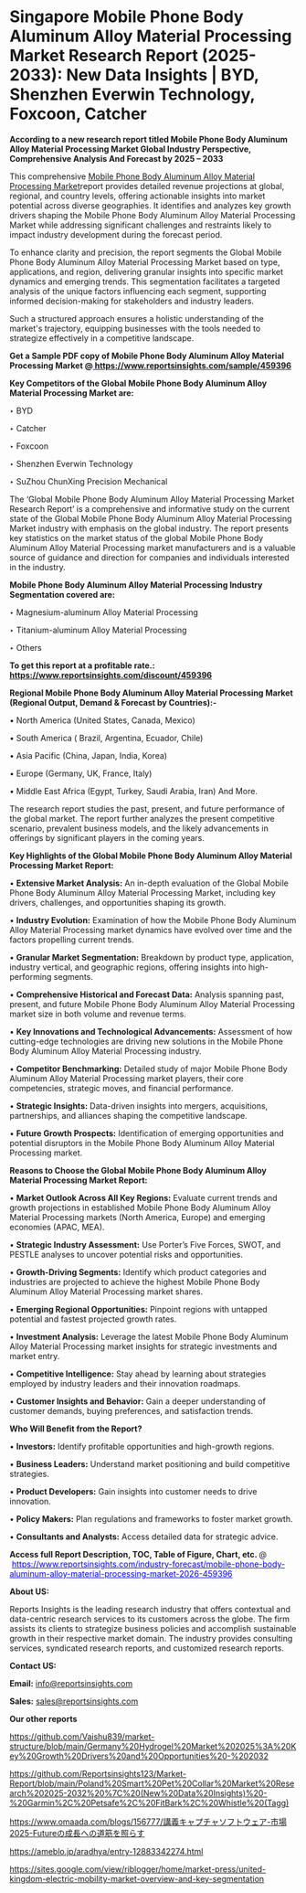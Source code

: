 # Singapore Mobile Phone Body Aluminum Alloy Material Processing Market Research Report (2025-2033): New Data Insights | BYD, Shenzhen Everwin Technology, Foxcoon, Catcher

<strong>According to a new research report titled Mobile Phone Body Aluminum Alloy Material Processing Market Global Industry Perspective, Comprehensive Analysis And Forecast by 2025 – 2033</strong>

This comprehensive <a href=https://www.reportsinsights.com/sample/459396>Mobile Phone Body Aluminum Alloy Material Processing Market</a>report provides detailed revenue projections at global, regional, and country levels, offering actionable insights into market potential across diverse geographies. It identifies and analyzes key growth drivers shaping the Mobile Phone Body Aluminum Alloy Material Processing Market while addressing significant challenges and restraints likely to impact industry development during the forecast period.

To enhance clarity and precision, the report segments the Global Mobile Phone Body Aluminum Alloy Material Processing Market based on type, applications, and region, delivering granular insights into specific market dynamics and emerging trends. This segmentation facilitates a targeted analysis of the unique factors influencing each segment, supporting informed decision-making for stakeholders and industry leaders.

Such a structured approach ensures a holistic understanding of the market's trajectory, equipping businesses with the tools needed to strategize effectively in a competitive landscape.

<strong>Get a Sample PDF copy of Mobile Phone Body Aluminum Alloy Material Processing Market </strong><strong>@<a href=https://www.reportsinsights.com/sample/459396 style=color:#0000ff;> https://www.reportsinsights.com/sample/459396</a></strong></font>

<strong>Key Competitors of the Global Mobile Phone Body Aluminum Alloy Material Processing Market are:</strong>

‣ BYD

‣ Catcher

‣ Foxcoon

‣ Shenzhen Everwin Technology

‣ SuZhou ChunXing Precision Mechanical

The ‘Global Mobile Phone Body Aluminum Alloy Material Processing Market Research Report’ is a comprehensive and informative study on the current state of the Global Mobile Phone Body Aluminum Alloy Material Processing Market industry with emphasis on the global industry. The report presents key statistics on the market status of the global Mobile Phone Body Aluminum Alloy Material Processing market manufacturers and is a valuable source of guidance and direction for companies and individuals interested in the industry.

<strong>Mobile Phone Body Aluminum Alloy Material Processing Industry Segmentation covered are:</strong>

‣ Magnesium-aluminum Alloy Material Processing

‣ Titanium-aluminum Alloy Material Processing

‣ Others

<strong>To get this report at a profitable rate.: <a href=https://www.reportsinsights.com/discount/459396 style=color:#0000ff;>https://www.reportsinsights.com/discount/459396</a></strong></font>

<strong>Regional Mobile Phone Body Aluminum Alloy Material Processing Market (Regional Output, Demand &amp; Forecast by Countries):-</strong>

• North America (United States, Canada, Mexico)

• South America ( Brazil, Argentina, Ecuador, Chile)

• Asia Pacific (China, Japan, India, Korea)

• Europe (Germany, UK, France, Italy)

• Middle East Africa (Egypt, Turkey, Saudi Arabia, Iran) And More.

The research report studies the past, present, and future performance of the global market. The report further analyzes the present competitive scenario, prevalent business models, and the likely advancements in offerings by significant players in the coming years.

<strong>Key Highlights of the Global Mobile Phone Body Aluminum Alloy Material Processing Market Report:</strong>

• <strong>Extensive Market Analysis:</strong> An in-depth evaluation of the Global Mobile Phone Body Aluminum Alloy Material Processing Market, including key drivers, challenges, and opportunities shaping its growth.

• <strong>Industry Evolution:</strong> Examination of how the Mobile Phone Body Aluminum Alloy Material Processing market dynamics have evolved over time and the factors propelling current trends.

• <strong>Granular Market Segmentation:</strong> Breakdown by product type, application, industry vertical, and geographic regions, offering insights into high-performing segments.

• <strong>Comprehensive Historical and Forecast Data:</strong> Analysis spanning past, present, and future Mobile Phone Body Aluminum Alloy Material Processing market size in both volume and revenue terms.

• <strong>Key Innovations and Technological Advancements:</strong> Assessment of how cutting-edge technologies are driving new solutions in the Mobile Phone Body Aluminum Alloy Material Processing industry.

• <strong>Competitor Benchmarking:</strong> Detailed study of major Mobile Phone Body Aluminum Alloy Material Processing market players, their core competencies, strategic moves, and financial performance.

• <strong>Strategic Insights:</strong> Data-driven insights into mergers, acquisitions, partnerships, and alliances shaping the competitive landscape.

• <strong>Future Growth Prospects:</strong> Identification of emerging opportunities and potential disruptors in the Mobile Phone Body Aluminum Alloy Material Processing market.

<strong>Reasons to Choose the Global Mobile Phone Body Aluminum Alloy Material Processing Market Report:</strong>

• <strong>Market Outlook Across All Key Regions:</strong> Evaluate current trends and growth projections in established Mobile Phone Body Aluminum Alloy Material Processing markets (North America, Europe) and emerging economies (APAC, MEA).

• <strong>Strategic Industry Assessment:</strong> Use Porter’s Five Forces, SWOT, and PESTLE analyses to uncover potential risks and opportunities.

• <strong>Growth-Driving Segments:</strong> Identify which product categories and industries are projected to achieve the highest Mobile Phone Body Aluminum Alloy Material Processing market shares.

• <strong>Emerging Regional Opportunities:</strong> Pinpoint regions with untapped potential and fastest projected growth rates.

• <strong>Investment Analysis:</strong> Leverage the latest Mobile Phone Body Aluminum Alloy Material Processing market insights for strategic investments and market entry.

• <strong>Competitive Intelligence:</strong> Stay ahead by learning about strategies employed by industry leaders and their innovation roadmaps.

• <strong>Customer Insights and Behavior:</strong> Gain a deeper understanding of customer demands, buying preferences, and satisfaction trends.

<strong>Who Will Benefit from the Report?</strong>

• <strong>Investors:</strong> Identify profitable opportunities and high-growth regions.

• <strong>Business Leaders:</strong> Understand market positioning and build competitive strategies.

• <strong>Product Developers:</strong> Gain insights into customer needs to drive innovation.

• <strong>Policy Makers:</strong> Plan regulations and frameworks to foster market growth.

• <strong>Consultants and Analysts:</strong> Access detailed data for strategic advice.
</ul>
<strong>Access full Report Description, TOC, Table of Figure, Chart, etc. </strong>@  <a href=https://www.reportsinsights.com/industry-forecast/mobile-phone-body-aluminum-alloy-material-processing-market-2026-459396 style=color:#0000ff;>https://www.reportsinsights.com/industry-forecast/mobile-phone-body-aluminum-alloy-material-processing-market-2026-459396</a></font>

<strong><strong>About US</strong>:</strong>

Reports Insights is the leading research industry that offers contextual and data-centric research services to its customers across the globe. The firm assists its clients to strategize business policies and accomplish sustainable growth in their respective market domain. The industry provides consulting services, syndicated research reports, and customized research reports.

<strong>Contact US:</strong>

<p class=""""><b>Email:</b> <a href=mailto:info@reportsinsights.com>info@reportsinsights.com</a></p>
<p class=""""><b>Sales:</b> <a href=mailto:sales@reportsinsights.com>sales@reportsinsights.com</a></p>

<strong>Our other reports</strong>

<a href=https://github.com/Vaishu839/market-structure/blob/main/Germany%20Hydrogel%20Market%202025%3A%20Key%20Growth%20Drivers%20and%20Opportunities%20-%202032>https://github.com/Vaishu839/market-structure/blob/main/Germany%20Hydrogel%20Market%202025%3A%20Key%20Growth%20Drivers%20and%20Opportunities%20-%202032</a>

<a href=https://github.com/Reportsinsights123/Market-Report/blob/main/Poland%20Smart%20Pet%20Collar%20Market%20Research%202025-2032%20%7C%20(New%20Data%20Insights)%20-%20Garmin%2C%20Petsafe%2C%20FitBark%2C%20Whistle%20(Tagg)>https://github.com/Reportsinsights123/Market-Report/blob/main/Poland%20Smart%20Pet%20Collar%20Market%20Research%202025-2032%20%7C%20(New%20Data%20Insights)%20-%20Garmin%2C%20Petsafe%2C%20FitBark%2C%20Whistle%20(Tagg)</a>

<a href=https://www.omaada.com/blogs/156777/講義キャプチャソフトウェア-市場2025-Futureの成長への道筋を照らす>https://www.omaada.com/blogs/156777/講義キャプチャソフトウェア-市場2025-Futureの成長への道筋を照らす</a>

<a href=https://ameblo.jp/aradhya/entry-12883342274.html>https://ameblo.jp/aradhya/entry-12883342274.html</a>

<a href=https://sites.google.com/view/riblogger/home/market-press/united-kingdom-electric-mobility-market-overview-and-key-segmentation>https://sites.google.com/view/riblogger/home/market-press/united-kingdom-electric-mobility-market-overview-and-key-segmentation</a>
